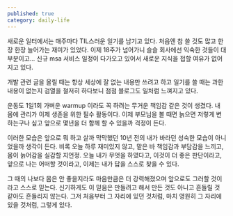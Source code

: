 ```yaml
---
published: true
category: daily-life
---
```

새로운 일터에서는 매주마다 TIL스러운 일기를 남기고 있다. 처음엔 참 쓸 것도 많고 한장 한장 늘어가는 재미가 있었다.
이제 18주가 넘어가니 슬슬 회사에선 익숙한 것들이 대부분이고... 
신규 msa 서비스 일정이 다가오고 있어서 새로운 지식을 접할 여유가 없어지고 있다.

개발 관련 글을 올릴 때는 항상 세상에 잘 없는 내용만 쓰려고 하고
일기를 쓸 때는 과한 내용이 없는지 검열을 철저히 하다보니 점점 블로그도 일처럼 느껴지고 있다.

운동도 1일1회 가벼운 warmup 이라도 꼭 하려는 무거운 책임감 같은 것이 생겼다. 내 몸에 관리가 이제 생존을 위한 필수 활동이다.
이제 부모님을 볼 때면 늙으면 저렇게 변하는구나 싶고 앞으로 몇년을 더 함께 할 수 있을까 걱정이 든다.

이러한 모습은 앞으로 뭐 하고 살까 막막했던 10년 전의 내가 바라던 성숙한 모습이 아니었을까 생각이 든다.
비록 오늘 하루 재미있지 않고, 맡은 바 책임감과 부담감을 느끼고, 몸이 늙어감을 실감할 지언정.
오늘 내가 무엇을 하였다고, 이것이 더 좋은 판단이라고, 앞으로 나는 어떠할 것이라고, 이제는 내가 답을 스스로 찾을 수 있다.

그 때의 나보다 몸은 안 좋을지라도 마음만큼은 더 강력해졌으며 앞으로도 그러할 것이라고 스스로 믿는다.
신기하게도 이 믿음은 만들려고 해서 만든 것도 아니고 흔들릴 것 같아도 흔들리지 않는다.
그저 처음부터 그 자리에 있던 것처럼, 마치 영원히 그 자리에 있을 것처럼, 그렇게 있다.
